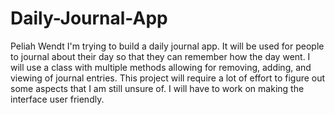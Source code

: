 # Daily-Journal-App
Peliah Wendt
I'm trying to build a daily journal app. 
It will be used for people to journal about their day so that they can remember how the day went.
I will use a class with multiple methods allowing for removing, adding, and viewing of journal entries.
This project will require a lot of effort to figure out some aspects that I am still unsure of.
I will have to work on making the interface user friendly.
